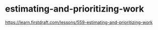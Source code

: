 # estimating-and-prioritizing-work

https://learn.firstdraft.com/lessons/559-estimating-and-prioritizing-work
